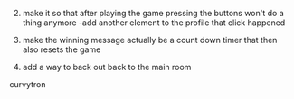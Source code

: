 2. make it so that after playing the game pressing the buttons won't do a thing anymore
  -add another element to the profile that click happened

3. make the winning message actually be a count down timer that then also resets the game

4. add a way to back out back to the main room


curvytron